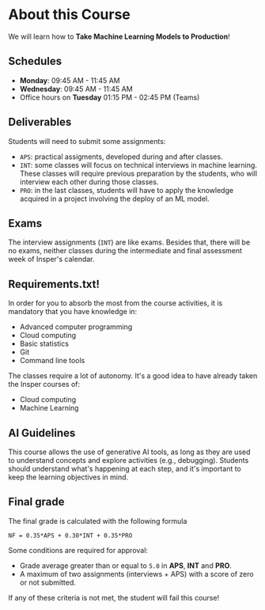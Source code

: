# About this Course

We will learn how to **Take Machine Learning Models to Production**!

## Schedules

- **Monday**: 09:45 AM - 11:45 AM
- **Wednesday**: 09:45 AM - 11:45 AM
- Office hours on **Tuesday** 01:15 PM - 02:45 PM (Teams)

## Deliverables

Students will need to submit some assignments:

- `APS`: practical assigments, developed during and after classes.
- `INT`: some classes will focus on technical interviews in machine learning. These classes will require previous preparation by the students, who will interview each other during those classes.
- `PRO`: in the last classes, students will have to apply the knowledge acquired in a project involving the deploy of an ML model.

## Exams

The interview assignments (`INT`) are like exams. Besides that, there will be no exams, neither classes during the intermediate and final assessment week of Insper's calendar.

## Requirements.txt!

In order for you to absorb the most from the course activities, it is mandatory that you have knowledge in:

- Advanced computer programming
- Cloud computing
- Basic statistics
- Git
- Command line tools


The classes require a lot of autonomy. It's a good idea to have already taken the Insper courses of:

- Cloud computing
- Machine Learning

## AI Guidelines

This course allows the use of generative AI tools, as long as they are used to understand concepts and explore activities (e.g., debugging). Students should understand what's happening at each step, and it's important to keep the learning objectives in mind.

## Final grade

The final grade is calculated with the following formula

```
NF = 0.35*APS + 0.30*INT + 0.35*PRO
```

Some conditions are required for approval:

- Grade average greater than or equal to `5.0` in **APS**, **INT** and **PRO**.
- A maximum of two assignments (interviews + APS) with a score of zero or not submitted.

If any of these criteria is not met, the student will fail this course!
